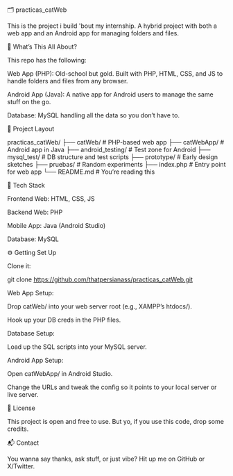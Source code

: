 🗂️ practicas_catWeb

This is the project i build 'bout my internship. A hybrid project with both a web app and an Android app for managing folders and files.

🧠 What’s This All About?

This repo has the following:

Web App (PHP): Old-school but gold. Built with PHP, HTML, CSS, and JS to handle folders and files from any browser.

Android App (Java): A native app for Android users to manage the same stuff on the go.

Database: MySQL handling all the data so you don’t have to.

📁 Project Layout

practicas_catWeb/
├── catWeb/               # PHP-based web app
├── catWebApp/            # Android app in Java
├── android_testing/      # Test zone for Android
├── mysql_test/           # DB structure and test scripts
├── prototype/            # Early design sketches
├── pruebas/              # Random experiments
├── index.php             # Entry point for web app
└── README.md             # You’re reading this

🚀 Tech Stack

Frontend Web: HTML, CSS, JS

Backend Web: PHP

Mobile App: Java (Android Studio)

Database: MySQL

⚙️ Getting Set Up

Clone it:

git clone https://github.com/thatpersianass/practicas_catWeb.git

Web App Setup:

Drop catWeb/ into your web server root (e.g., XAMPP’s htdocs/).

Hook up your DB creds in the PHP files.

Database Setup:

Load up the SQL scripts into your MySQL server.

Android App Setup:

Open catWebApp/ in Android Studio.

Change the URLs and tweak the config so it points to your local server or live server.

📜 License

This project is open and free to use. But yo, if you use this code, drop some credits.

📬 Contact

You wanna say thanks, ask stuff, or just vibe? Hit up me on GitHub or X/Twitter.

